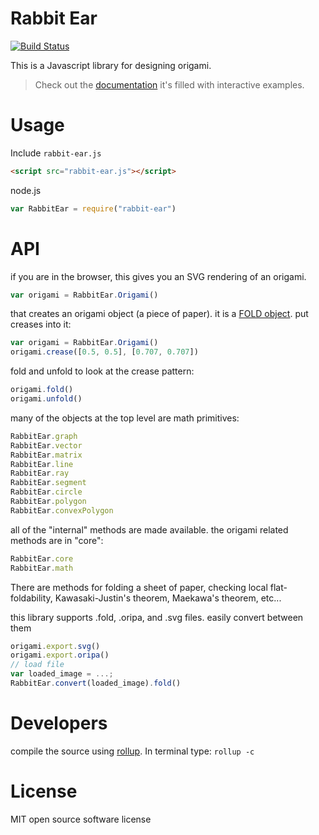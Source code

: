 # Rabbit Ear

[![Build Status](https://travis-ci.org/robbykraft/Origami.svg?branch=master)](https://travis-ci.org/robbykraft/Origami)

This is a Javascript library for designing origami.

> Check out the [documentation](https://rabbitear.org/docs/) it's filled with interactive examples.

# Usage

Include `rabbit-ear.js`

```html
<script src="rabbit-ear.js"></script>
```

node.js

```javascript
var RabbitEar = require("rabbit-ear")
```

# API

if you are in the browser, this gives you an SVG rendering of an origami.

```javascript
var origami = RabbitEar.Origami()
```

that creates an origami object (a piece of paper). it is a [FOLD object](https://github.com/edemaine/fold). put creases into it:

```javascript
var origami = RabbitEar.Origami()
origami.crease([0.5, 0.5], [0.707, 0.707])
```

fold and unfold to look at the crease pattern:

```javascript
origami.fold()
origami.unfold()
```

many of the objects at the top level are math primitives:

```javascript
RabbitEar.graph
RabbitEar.vector
RabbitEar.matrix
RabbitEar.line
RabbitEar.ray
RabbitEar.segment
RabbitEar.circle
RabbitEar.polygon
RabbitEar.convexPolygon
```

all of the "internal" methods are made available. the origami related methods are in "core":

```javascript
RabbitEar.core
RabbitEar.math
```

There are methods for folding a sheet of paper, checking local flat-foldability, Kawasaki-Justin's theorem, Maekawa's theorem, etc...

this library supports .fold, .oripa, and .svg files. easily convert between them

```javascript
origami.export.svg()
origami.export.oripa()
// load file
var loaded_image = ...;
RabbitEar.convert(loaded_image).fold()
```

# Developers

compile the source using [rollup](https://rollupjs.org/). In terminal type: `rollup -c`

# License

MIT open source software license
